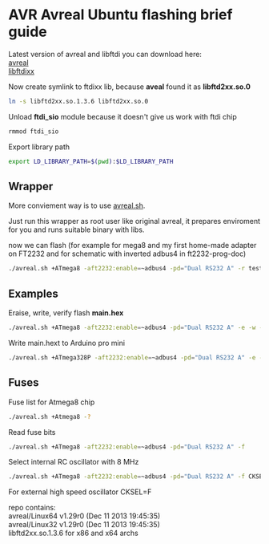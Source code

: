 # AVR Avreal Ubuntu flashing brief guide

Latest version of avreal and libftdi you can download here:<br>
[avreal](http://real.kiev.ua/avreal/download/)<br>
[libftdixx](http://www.ftdichip.com/Drivers/D2XX.htm)<br>

Now create symlink to ftdixx lib, because **aveal** found it as **libftd2xx.so.0**
```bash
ln -s libftd2xx.so.1.3.6 libftd2xx.so.0
```
Unload **ftdi_sio** module because it doesn't give us work with ftdi chip
```bash
rmmod ftdi_sio
```
Export library path
```bash
export LD_LIBRARY_PATH=$(pwd):$LD_LIBRARY_PATH
```

Wrapper
--------

More conviement way is to use [avreal.sh](https://github.com/Helius/avreal-ftdi-programmer-using/blob/master/avreal.sh). 

Just run this wrapper as root user like original avreal, it prepares enviroment for you and runs suitable binary with libs.

now we can flash (for example for mega8 and my first home-made adapter on FT2232 and for schematic with inverted adbus4 in ft2232-prog-doc)
```bash
./avreal.sh +ATmega8 -aft2232:enable=~adbus4 -pd="Dual RS232 A" -r test.hex
```
Examples
--------
Eraise, write, verify flash **main.hex**
```bash
./avreal.sh +ATmega8 -aft2232:enable=~adbus4 -pd="Dual RS232 A" -e -w -v -c main.hex
```
Write main.hext to Arduino pro mini
```bash
./avreal.sh +ATmega328P -aft2232:enable=~adbus4 -pd="Dual RS232 A" -e -w -v -c main.hex
```

Fuses
--------
Fuse list for Atmega8 chip
```bash
./avreal.sh +Atmega8 -?
```
Read fuse bits
```bash
./avreal.sh +ATmega8 -aft2232:enable=~adbus4 -pd="Dual RS232 A" -f
```
Select internal RC oscillator with 8 MHz
```bash
./avreal.sh +ATmega8 -aft2232:enable=~adbus4 -pd="Dual RS232 A" -f CKSEL=4 -w
```
For external high speed oscillator CKSEL=F




repo contains:<br>
avreal/Linux64 v1.29r0 (Dec 11 2013 19:45:35)<br>
avreal/Linux32 v1.29r0 (Dec 11 2013 19:45:35)<br>
libftd2xx.so.1.3.6 for x86 and x64 archs<br>

